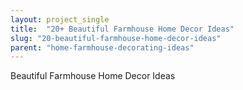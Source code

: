 ```yaml
---
layout: project_single
title:  "20+ Beautiful Farmhouse Home Decor Ideas"
slug: "20-beautiful-farmhouse-home-decor-ideas"
parent: "home-farmhouse-decorating-ideas"
---
```

Beautiful Farmhouse Home Decor Ideas